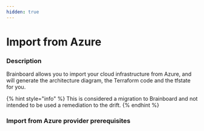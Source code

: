 ```yaml
---
hidden: true
---
```


# Import from Azure

### Description

Brainboard allows you to import your cloud infrastructure from Azure, and will generate the architecture diagram, the Terraform code and the tfstate for you.

{% hint style="info" %}
This is considered a migration to Brainboard and not intended to be used a remediation to the drift.
{% endhint %}

### Import from Azure provider prerequisites

